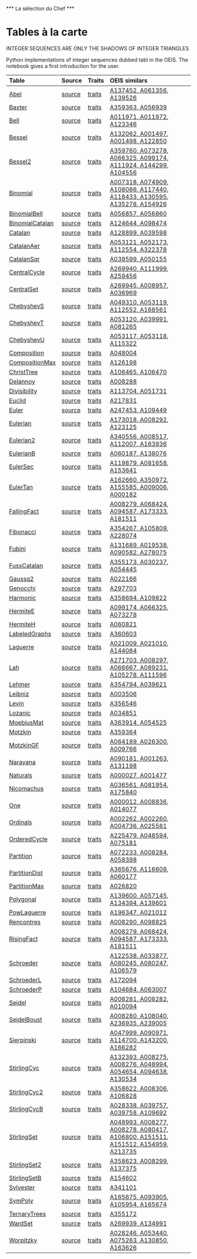
*** La sélection du Chef ***

# Tables à la carte

INTEGER SEQUENCES ARE ONLY THE SHADOWS OF INTEGER TRIANGLES

Python implementations of integer sequences dubbed tabl in the OEIS.
The notebook gives a first introduction for the user.


| Table |  Source | Traits   |  OEIS similars |
| :---  | :---    | :---     |  :---          |
| [Abel](https://github.com/PeterLuschny/tabl/blob/main/data/md/Abel.tbl.md) | [source](https://github.com/PeterLuschny/tabl/blob/main/src/Abel.py) | [traits](https://luschny.de/math/oeis/Abel.html) | [A137452, A061356, A139526](https://oeis.org/search?q=%7Cid%3AA137452%7Cid%3AA061356%7Cid%3AA139526) |
| [Baxter](https://github.com/PeterLuschny/tabl/blob/main/data/md/Baxter.tbl.md) | [source](https://github.com/PeterLuschny/tabl/blob/main/src/Baxter.py) | [traits](https://luschny.de/math/oeis/Baxter.html) | [A359363, A056939](https://oeis.org/search?q=%7Cid%3AA359363%7Cid%3AA056939) |
| [Bell](https://github.com/PeterLuschny/tabl/blob/main/data/md/Bell.tbl.md) | [source](https://github.com/PeterLuschny/tabl/blob/main/src/Bell.py) | [traits](https://luschny.de/math/oeis/Bell.html) | [A011971, A011972, A123346](https://oeis.org/search?q=%7Cid%3AA011971%7Cid%3AA011972%7Cid%3AA123346) |
| [Bessel](https://github.com/PeterLuschny/tabl/blob/main/data/md/Bessel.tbl.md) | [source](https://github.com/PeterLuschny/tabl/blob/main/src/Bessel.py) | [traits](https://luschny.de/math/oeis/Bessel.html) | [A132062, A001497, A001498, A122850](https://oeis.org/search?q=%7Cid%3AA132062%7Cid%3AA001497%7Cid%3AA001498%7Cid%3AA122850) |
| [Bessel2](https://github.com/PeterLuschny/tabl/blob/main/data/md/Bessel2.tbl.md) | [source](https://github.com/PeterLuschny/tabl/blob/main/src/Bessel2.py) | [traits](https://luschny.de/math/oeis/Bessel2.html) | [A359760, A073278, A066325, A099174, A111924, A144299, A104556](https://oeis.org/search?q=%7Cid%3AA359760%7Cid%3AA073278%7Cid%3AA066325%7Cid%3AA099174%7Cid%3AA111924%7Cid%3AA144299%7Cid%3AA104556) |
| [Binomial](https://github.com/PeterLuschny/tabl/blob/main/data/md/Binomial.tbl.md) | [source](https://github.com/PeterLuschny/tabl/blob/main/src/Binomial.py) | [traits](https://luschny.de/math/oeis/Binomial.html) | [A007318, A074909, A108086, A117440, A118433, A130595, A135278, A154926](https://oeis.org/search?q=%7Cid%3AA007318%7Cid%3AA074909%7Cid%3AA108086%7Cid%3AA117440%7Cid%3AA118433%7Cid%3AA130595%7Cid%3AA135278%7Cid%3AA154926) |
| [BinomialBell](https://github.com/PeterLuschny/tabl/blob/main/data/md/BinomialBell.tbl.md) | [source](https://github.com/PeterLuschny/tabl/blob/main/src/BinomialBell.py) | [traits](https://luschny.de/math/oeis/BinomialBell.html) | [A056857, A056860](https://oeis.org/search?q=%7Cid%3AA056857%7Cid%3AA056860) |
| [BinomialCatalan](https://github.com/PeterLuschny/tabl/blob/main/data/md/BinomialCatalan.tbl.md) | [source](https://github.com/PeterLuschny/tabl/blob/main/src/BinomialCatalan.py) | [traits](https://luschny.de/math/oeis/BinomialCatalan.html) | [A124644, A098474](https://oeis.org/search?q=%7Cid%3AA124644%7Cid%3AA098474) |
| [Catalan](https://github.com/PeterLuschny/tabl/blob/main/data/md/Catalan.tbl.md) | [source](https://github.com/PeterLuschny/tabl/blob/main/src/Catalan.py) | [traits](https://luschny.de/math/oeis/Catalan.html) | [A128899, A039598](https://oeis.org/search?q=%7Cid%3AA128899%7Cid%3AA039598) |
| [CatalanAer](https://github.com/PeterLuschny/tabl/blob/main/data/md/CatalanAer.tbl.md) | [source](https://github.com/PeterLuschny/tabl/blob/main/src/CatalanAer.py) | [traits](https://luschny.de/math/oeis/CatalanAer.html) | [A053121, A052173, A112554, A322378](https://oeis.org/search?q=%7Cid%3AA053121%7Cid%3AA052173%7Cid%3AA112554%7Cid%3AA322378) |
| [CatalanSqr](https://github.com/PeterLuschny/tabl/blob/main/data/md/CatalanSqr.tbl.md) | [source](https://github.com/PeterLuschny/tabl/blob/main/src/CatalanSqr.py) | [traits](https://luschny.de/math/oeis/CatalanSqr.html) | [A039599, A050155](https://oeis.org/search?q=%7Cid%3AA039599%7Cid%3AA050155) |
| [CentralCycle](https://github.com/PeterLuschny/tabl/blob/main/data/md/CentralCycle.tbl.md) | [source](https://github.com/PeterLuschny/tabl/blob/main/src/CentralCycle.py) | [traits](https://luschny.de/math/oeis/CentralCycle.html) | [A269940, A111999, A259456](https://oeis.org/search?q=%7Cid%3AA269940%7Cid%3AA111999%7Cid%3AA259456) |
| [CentralSet](https://github.com/PeterLuschny/tabl/blob/main/data/md/CentralSet.tbl.md) | [source](https://github.com/PeterLuschny/tabl/blob/main/src/CentralSet.py) | [traits](https://luschny.de/math/oeis/CentralSet.html) | [A269945, A008957, A036969](https://oeis.org/search?q=%7Cid%3AA269945%7Cid%3AA008957%7Cid%3AA036969) |
| [ChebyshevS](https://github.com/PeterLuschny/tabl/blob/main/data/md/ChebyshevS.tbl.md) | [source](https://github.com/PeterLuschny/tabl/blob/main/src/ChebyshevS.py) | [traits](https://luschny.de/math/oeis/ChebyshevS.html) | [A049310, A053119, A112552, A168561](https://oeis.org/search?q=%7Cid%3AA049310%7Cid%3AA053119%7Cid%3AA112552%7Cid%3AA168561) |
| [ChebyshevT](https://github.com/PeterLuschny/tabl/blob/main/data/md/ChebyshevT.tbl.md) | [source](https://github.com/PeterLuschny/tabl/blob/main/src/ChebyshevT.py) | [traits](https://luschny.de/math/oeis/ChebyshevT.html) | [A053120, A039991, A081265](https://oeis.org/search?q=%7Cid%3AA053120%7Cid%3AA039991%7Cid%3AA081265) |
| [ChebyshevU](https://github.com/PeterLuschny/tabl/blob/main/data/md/ChebyshevU.tbl.md) | [source](https://github.com/PeterLuschny/tabl/blob/main/src/ChebyshevU.py) | [traits](https://luschny.de/math/oeis/ChebyshevU.html) | [A053117, A053118, A115322](https://oeis.org/search?q=%7Cid%3AA053117%7Cid%3AA053118%7Cid%3AA115322) |
| [Composition](https://github.com/PeterLuschny/tabl/blob/main/data/md/Composition.tbl.md) | [source](https://github.com/PeterLuschny/tabl/blob/main/src/Composition.py) | [traits](https://luschny.de/math/oeis/Composition.html) | [A048004](https://oeis.org/search?q=%7Cid%3AA048004) |
| [CompositionMax](https://github.com/PeterLuschny/tabl/blob/main/data/md/CompositionMax.tbl.md) | [source](https://github.com/PeterLuschny/tabl/blob/main/src/CompositionMax.py) | [traits](https://luschny.de/math/oeis/CompositionMax.html) | [A126198](https://oeis.org/search?q=%7Cid%3AA126198) |
| [ChristTree](https://github.com/PeterLuschny/tabl/blob/main/data/md/ChristTree.tbl.md) | [source](https://github.com/PeterLuschny/tabl/blob/main/src/ChristTree.py) | [traits](https://luschny.de/math/oeis/ChristTree.html) | [A106465, A106470](https://oeis.org/search?q=%7Cid%3AA106465%7Cid%3AA106470) |
| [Delannoy](https://github.com/PeterLuschny/tabl/blob/main/data/md/Delannoy.tbl.md) | [source](https://github.com/PeterLuschny/tabl/blob/main/src/Delannoy.py) | [traits](https://luschny.de/math/oeis/Delannoy.html) | [A008288](https://oeis.org/search?q=%7Cid%3AA008288) |
| [Divisibility](https://github.com/PeterLuschny/tabl/blob/main/data/md/Divisibility.tbl.md) | [source](https://github.com/PeterLuschny/tabl/blob/main/src/Divisibility.py) | [traits](https://luschny.de/math/oeis/Divisibility.html) | [A113704, A051731](https://oeis.org/search?q=%7Cid%3AA113704%7Cid%3AA051731) |
| [Euclid](https://github.com/PeterLuschny/tabl/blob/main/data/md/Euclid.tbl.md) | [source](https://github.com/PeterLuschny/tabl/blob/main/src/Euclid.py) | [traits](https://luschny.de/math/oeis/Euclid.html) | [A217831](https://oeis.org/search?q=%7Cid%3AA217831) |
| [Euler](https://github.com/PeterLuschny/tabl/blob/main/data/md/Euler.tbl.md) | [source](https://github.com/PeterLuschny/tabl/blob/main/src/Euler.py) | [traits](https://luschny.de/math/oeis/Euler.html) | [A247453, A109449](https://oeis.org/search?q=%7Cid%3AA247453%7Cid%3AA109449) |
| [Eulerian](https://github.com/PeterLuschny/tabl/blob/main/data/md/Eulerian.tbl.md) | [source](https://github.com/PeterLuschny/tabl/blob/main/src/Eulerian.py) | [traits](https://luschny.de/math/oeis/Eulerian.html) | [A173018, A008292, A123125](https://oeis.org/search?q=%7Cid%3AA173018%7Cid%3AA008292%7Cid%3AA123125) |
| [Eulerian2](https://github.com/PeterLuschny/tabl/blob/main/data/md/Eulerian2.tbl.md) | [source](https://github.com/PeterLuschny/tabl/blob/main/src/Eulerian2.py) | [traits](https://luschny.de/math/oeis/Eulerian2.html) | [A340556, A008517, A112007, A163936](https://oeis.org/search?q=%7Cid%3AA340556%7Cid%3AA008517%7Cid%3AA112007%7Cid%3AA163936) |
| [EulerianB](https://github.com/PeterLuschny/tabl/blob/main/data/md/EulerianB.tbl.md) | [source](https://github.com/PeterLuschny/tabl/blob/main/src/EulerianB.py) | [traits](https://luschny.de/math/oeis/EulerianB.html) | [A060187, A138076](https://oeis.org/search?q=%7Cid%3AA060187%7Cid%3AA138076) |
| [EulerSec](https://github.com/PeterLuschny/tabl/blob/main/data/md/EulerSec.tbl.md) | [source](https://github.com/PeterLuschny/tabl/blob/main/src/EulerSec.py) | [traits](https://luschny.de/math/oeis/EulerSec.html) | [A119879, A081658, A153641](https://oeis.org/search?q=%7Cid%3AA119879%7Cid%3AA081658%7Cid%3AA153641) |
| [EulerTan](https://github.com/PeterLuschny/tabl/blob/main/data/md/EulerTan.tbl.md) | [source](https://github.com/PeterLuschny/tabl/blob/main/src/EulerTan.py) | [traits](https://luschny.de/math/oeis/EulerTan.html) | [A162660, A350972, A155585, A009006, A000182](https://oeis.org/search?q=%7Cid%3AA162660%7Cid%3AA350972%7Cid%3AA155585%7Cid%3AA009006%7Cid%3AA000182) |
| [FallingFact](https://github.com/PeterLuschny/tabl/blob/main/data/md/FallingFact.tbl.md) | [source](https://github.com/PeterLuschny/tabl/blob/main/src/FallingFact.py) | [traits](https://luschny.de/math/oeis/FallingFact.html) | [A008279, A068424, A094587, A173333, A181511](https://oeis.org/search?q=%7Cid%3AA008279%7Cid%3AA068424%7Cid%3AA094587%7Cid%3AA173333%7Cid%3AA181511) |
| [Fibonacci](https://github.com/PeterLuschny/tabl/blob/main/data/md/Fibonacci.tbl.md) | [source](https://github.com/PeterLuschny/tabl/blob/main/src/Fibonacci.py) | [traits](https://luschny.de/math/oeis/Fibonacci.html) | [A354267, A105809, A228074](https://oeis.org/search?q=%7Cid%3AA354267%7Cid%3AA105809%7Cid%3AA228074) |
| [Fubini](https://github.com/PeterLuschny/tabl/blob/main/data/md/Fubini.tbl.md) | [source](https://github.com/PeterLuschny/tabl/blob/main/src/Fubini.py) | [traits](https://luschny.de/math/oeis/Fubini.html) | [A131689, A019538, A090582, A278075](https://oeis.org/search?q=%7Cid%3AA131689%7Cid%3AA019538%7Cid%3AA090582%7Cid%3AA278075) |
| [FussCatalan](https://github.com/PeterLuschny/tabl/blob/main/data/md/FussCatalan.tbl.md) | [source](https://github.com/PeterLuschny/tabl/blob/main/src/FussCatalan.py) | [traits](https://luschny.de/math/oeis/FussCatalan.html) | [A355173, A030237, A054445](https://oeis.org/search?q=%7Cid%3AA355173%7Cid%3AA030237%7Cid%3AA054445) |
| [Gaussq2](https://github.com/PeterLuschny/tabl/blob/main/data/md/Gaussq2.tbl.md) | [source](https://github.com/PeterLuschny/tabl/blob/main/src/Gaussq2.py) | [traits](https://luschny.de/math/oeis/Gaussq2.html) | [A022166](https://oeis.org/search?q=%7Cid%3AA022166) |
| [Genocchi](https://github.com/PeterLuschny/tabl/blob/main/data/md/Genocchi.tbl.md) | [source](https://github.com/PeterLuschny/tabl/blob/main/src/Genocchi.py) | [traits](https://luschny.de/math/oeis/Genocchi.html) | [A297703](https://oeis.org/search?q=%7Cid%3AA297703) |
| [Harmonic](https://github.com/PeterLuschny/tabl/blob/main/data/md/Harmonic.tbl.md) | [source](https://github.com/PeterLuschny/tabl/blob/main/src/Harmonic.py) | [traits](https://luschny.de/math/oeis/Harmonic.html) | [A358694, A109822](https://oeis.org/search?q=%7Cid%3AA358694%7Cid%3AA109822) |
| [HermiteE](https://github.com/PeterLuschny/tabl/blob/main/data/md/HermiteE.tbl.md) | [source](https://github.com/PeterLuschny/tabl/blob/main/src/HermiteE.py) | [traits](https://luschny.de/math/oeis/HermiteE.html) | [A099174, A066325, A073278](https://oeis.org/search?q=%7Cid%3AA099174%7Cid%3AA066325%7Cid%3AA073278) |
| [HermiteH](https://github.com/PeterLuschny/tabl/blob/main/data/md/HermiteH.tbl.md) | [source](https://github.com/PeterLuschny/tabl/blob/main/src/HermiteH.py) | [traits](https://luschny.de/math/oeis/HermiteH.html) | [A060821](https://oeis.org/search?q=%7Cid%3AA060821) |
| [LabeledGraphs](https://github.com/PeterLuschny/tabl/blob/main/data/md/LabeledGraphs.tbl.md) | [source](https://github.com/PeterLuschny/tabl/blob/main/src/LabeledGraphs.py) | [traits](https://luschny.de/math/oeis/LabeledGraphs.html) | [A360603](https://oeis.org/search?q=%7Cid%3AA360603) |
| [Laguerre](https://github.com/PeterLuschny/tabl/blob/main/data/md/Laguerre.tbl.md) | [source](https://github.com/PeterLuschny/tabl/blob/main/src/Laguerre.py) | [traits](https://luschny.de/math/oeis/Laguerre.html) | [A021009, A021010, A144084](https://oeis.org/search?q=%7Cid%3AA021009%7Cid%3AA021010%7Cid%3AA144084) |
| [Lah](https://github.com/PeterLuschny/tabl/blob/main/data/md/Lah.tbl.md) | [source](https://github.com/PeterLuschny/tabl/blob/main/src/Lah.py) | [traits](https://luschny.de/math/oeis/Lah.html) | [A271703, A008297, A066667, A089231, A105278, A111596](https://oeis.org/search?q=%7Cid%3AA271703%7Cid%3AA008297%7Cid%3AA066667%7Cid%3AA089231%7Cid%3AA105278%7Cid%3AA111596) |
| [Lehmer](https://github.com/PeterLuschny/tabl/blob/main/data/md/Lehmer.tbl.md) | [source](https://github.com/PeterLuschny/tabl/blob/main/src/Lehmer.py) | [traits](https://luschny.de/math/oeis/Lehmer.html) | [A354794, A039621](https://oeis.org/search?q=%7Cid%3AA354794%7Cid%3AA039621) |
| [Leibniz](https://github.com/PeterLuschny/tabl/blob/main/data/md/Leibniz.tbl.md) | [source](https://github.com/PeterLuschny/tabl/blob/main/src/Leibniz.py) | [traits](https://luschny.de/math/oeis/Leibniz.html) | [A003506](https://oeis.org/search?q=%7Cid%3AA003506) |
| [Levin](https://github.com/PeterLuschny/tabl/blob/main/data/md/Levin.tbl.md) | [source](https://github.com/PeterLuschny/tabl/blob/main/src/Levin.py) | [traits](https://luschny.de/math/oeis/Levin.html) | [A356546](https://oeis.org/search?q=%7Cid%3AA356546) |
| [Lozanic](https://github.com/PeterLuschny/tabl/blob/main/data/md/Lozanic.tbl.md) | [source](https://github.com/PeterLuschny/tabl/blob/main/src/Lozanic.py) | [traits](https://luschny.de/math/oeis/Lozanic.html) | [A034851](https://oeis.org/search?q=%7Cid%3AA034851) |
| [MoebiusMat](https://github.com/PeterLuschny/tabl/blob/main/data/md/MoebiusMat.tbl.md) | [source](https://github.com/PeterLuschny/tabl/blob/main/src/MoebiusMat.py) | [traits](https://luschny.de/math/oeis/MoebiusMat.html) | [A363914, A054525](https://oeis.org/search?q=%7Cid%3AA363914%7Cid%3AA054525) |
| [Motzkin](https://github.com/PeterLuschny/tabl/blob/main/data/md/Motzkin.tbl.md) | [source](https://github.com/PeterLuschny/tabl/blob/main/src/Motzkin.py) | [traits](https://luschny.de/math/oeis/Motzkin.html) | [A359364](https://oeis.org/search?q=%7Cid%3AA359364) |
| [MotzkinGF](https://github.com/PeterLuschny/tabl/blob/main/data/md/MotzkinGF.tbl.md) | [source](https://github.com/PeterLuschny/tabl/blob/main/src/MotzkinGF.py) | [traits](https://luschny.de/math/oeis/MotzkinGF.html) | [A064189, A026300, A009766](https://oeis.org/search?q=%7Cid%3AA064189%7Cid%3AA026300%7Cid%3AA009766) |
| [Narayana](https://github.com/PeterLuschny/tabl/blob/main/data/md/Narayana.tbl.md) | [source](https://github.com/PeterLuschny/tabl/blob/main/src/Narayana.py) | [traits](https://luschny.de/math/oeis/Narayana.html) | [A090181, A001263, A131198](https://oeis.org/search?q=%7Cid%3AA090181%7Cid%3AA001263%7Cid%3AA131198) |
| [Naturals](https://github.com/PeterLuschny/tabl/blob/main/data/md/Naturals.tbl.md) | [source](https://github.com/PeterLuschny/tabl/blob/main/src/Naturals.py) | [traits](https://luschny.de/math/oeis/Naturals.html) | [A000027, A001477](https://oeis.org/search?q=%7Cid%3AA000027%7Cid%3AA001477) |
| [Nicomachus](https://github.com/PeterLuschny/tabl/blob/main/data/md/Nicomachus.tbl.md) | [source](https://github.com/PeterLuschny/tabl/blob/main/src/Nicomachus.py) | [traits](https://luschny.de/math/oeis/Nicomachus.html) | [A036561, A081954, A175840](https://oeis.org/search?q=%7Cid%3AA036561%7Cid%3AA081954%7Cid%3AA175840) |
| [One](https://github.com/PeterLuschny/tabl/blob/main/data/md/One.tbl.md) | [source](https://github.com/PeterLuschny/tabl/blob/main/src/One.py) | [traits](https://luschny.de/math/oeis/One.html) | [A000012, A008836, A014077](https://oeis.org/search?q=%7Cid%3AA000012%7Cid%3AA008836%7Cid%3AA014077) |
| [Ordinals](https://github.com/PeterLuschny/tabl/blob/main/data/md/Ordinals.tbl.md) | [source](https://github.com/PeterLuschny/tabl/blob/main/src/Ordinals.py) | [traits](https://luschny.de/math/oeis/Ordinals.html) | [A002262, A002260, A004736, A025581](https://oeis.org/search?q=%7Cid%3AA002262%7Cid%3AA002260%7Cid%3AA004736%7Cid%3AA025581) |
| [OrderedCycle](https://github.com/PeterLuschny/tabl/blob/main/data/md/OrderedCycle.tbl.md) | [source](https://github.com/PeterLuschny/tabl/blob/main/src/OrderedCycle.py) | [traits](https://luschny.de/math/oeis/OrderedCycle.html) | [A225479, A048594, A075181](https://oeis.org/search?q=%7Cid%3AA225479%7Cid%3AA048594%7Cid%3AA075181) |
| [Partition](https://github.com/PeterLuschny/tabl/blob/main/data/md/Partition.tbl.md) | [source](https://github.com/PeterLuschny/tabl/blob/main/src/Partition.py) | [traits](https://luschny.de/math/oeis/Partition.html) | [A072233, A008284, A058398](https://oeis.org/search?q=%7Cid%3AA072233%7Cid%3AA008284%7Cid%3AA058398) |
| [PartitionDist](https://github.com/PeterLuschny/tabl/blob/main/data/md/PartitionDist.tbl.md) | [source](https://github.com/PeterLuschny/tabl/blob/main/src/PartitionDist.py) | [traits](https://luschny.de/math/oeis/PartitionDist.html) | [A365676, A116608, A060177](https://oeis.org/search?q=%7Cid%3AA365676%7Cid%3AA116608%7Cid%3AA060177) |
| [PartitionMax](https://github.com/PeterLuschny/tabl/blob/main/data/md/PartitionMax.tbl.md) | [source](https://github.com/PeterLuschny/tabl/blob/main/src/PartitionMax.py) | [traits](https://luschny.de/math/oeis/PartitionMax.html) | [A026820](https://oeis.org/search?q=%7Cid%3AA026820) |
| [Polygonal](https://github.com/PeterLuschny/tabl/blob/main/data/md/Polygonal.tbl.md) | [source](https://github.com/PeterLuschny/tabl/blob/main/src/Polygonal.py) | [traits](https://luschny.de/math/oeis/Polygonal.html) | [A139600, A057145, A134394, A139601](https://oeis.org/search?q=%7Cid%3AA139600%7Cid%3AA057145%7Cid%3AA134394%7Cid%3AA139601) |
| [PowLaguerre](https://github.com/PeterLuschny/tabl/blob/main/data/md/PowLaguerre.tbl.md) | [source](https://github.com/PeterLuschny/tabl/blob/main/src/PowLaguerre.py) | [traits](https://luschny.de/math/oeis/PowLaguerre.html) | [A196347, A021012](https://oeis.org/search?q=%7Cid%3AA196347%7Cid%3AA021012) |
| [Rencontres](https://github.com/PeterLuschny/tabl/blob/main/data/md/Rencontres.tbl.md) | [source](https://github.com/PeterLuschny/tabl/blob/main/src/Rencontres.py) | [traits](https://luschny.de/math/oeis/Rencontres.html) | [A008290, A098825](https://oeis.org/search?q=%7Cid%3AA008290%7Cid%3AA098825) |
| [RisingFact](https://github.com/PeterLuschny/tabl/blob/main/data/md/RisingFact.tbl.md) | [source](https://github.com/PeterLuschny/tabl/blob/main/src/RisingFact.py) | [traits](https://luschny.de/math/oeis/RisingFact.html) | [A008279, A068424, A094587, A173333, A181511](https://oeis.org/search?q=%7Cid%3AA008279%7Cid%3AA068424%7Cid%3AA094587%7Cid%3AA173333%7Cid%3AA181511) |
| [Schroeder](https://github.com/PeterLuschny/tabl/blob/main/data/md/Schroeder.tbl.md) | [source](https://github.com/PeterLuschny/tabl/blob/main/src/Schroeder.py) | [traits](https://luschny.de/math/oeis/Schroeder.html) | [A122538, A033877, A080245, A080247, A106579](https://oeis.org/search?q=%7Cid%3AA122538%7Cid%3AA033877%7Cid%3AA080245%7Cid%3AA080247%7Cid%3AA106579) |
| [SchroederL](https://github.com/PeterLuschny/tabl/blob/main/data/md/SchroederL.tbl.md) | [source](https://github.com/PeterLuschny/tabl/blob/main/src/SchroederL.py) | [traits](https://luschny.de/math/oeis/SchroederL.html) | [A172094](https://oeis.org/search?q=%7Cid%3AA172094) |
| [SchroederP](https://github.com/PeterLuschny/tabl/blob/main/data/md/SchroederP.tbl.md) | [source](https://github.com/PeterLuschny/tabl/blob/main/src/SchroederP.py) | [traits](https://luschny.de/math/oeis/SchroederP.html) | [A104684, A063007](https://oeis.org/search?q=%7Cid%3AA104684%7Cid%3AA063007) |
| [Seidel](https://github.com/PeterLuschny/tabl/blob/main/data/md/Seidel.tbl.md) | [source](https://github.com/PeterLuschny/tabl/blob/main/src/Seidel.py) | [traits](https://luschny.de/math/oeis/Seidel.html) | [A008281, A008282, A010094](https://oeis.org/search?q=%7Cid%3AA008281%7Cid%3AA008282%7Cid%3AA010094) |
| [SeidelBoust](https://github.com/PeterLuschny/tabl/blob/main/data/md/SeidelBoust.tbl.md) | [source](https://github.com/PeterLuschny/tabl/blob/main/src/SeidelBoust.py) | [traits](https://luschny.de/math/oeis/SeidelBoust.html) | [A008280, A108040, A236935, A239005](https://oeis.org/search?q=%7Cid%3AA008280%7Cid%3AA108040%7Cid%3AA236935%7Cid%3AA239005) |
| [Sierpinski](https://github.com/PeterLuschny/tabl/blob/main/data/md/Sierpinski.tbl.md) | [source](https://github.com/PeterLuschny/tabl/blob/main/src/Sierpinski.py) | [traits](https://luschny.de/math/oeis/Sierpinski.html) | [A047999, A090971, A114700, A143200, A166282](https://oeis.org/search?q=%7Cid%3AA047999%7Cid%3AA090971%7Cid%3AA114700%7Cid%3AA143200%7Cid%3AA166282) |
| [StirlingCyc](https://github.com/PeterLuschny/tabl/blob/main/data/md/StirlingCyc.tbl.md) | [source](https://github.com/PeterLuschny/tabl/blob/main/src/StirlingCyc.py) | [traits](https://luschny.de/math/oeis/StirlingCyc.html) | [A132393, A008275, A008276, A048994, A054654, A094638, A130534](https://oeis.org/search?q=%7Cid%3AA132393%7Cid%3AA008275%7Cid%3AA008276%7Cid%3AA048994%7Cid%3AA054654%7Cid%3AA094638%7Cid%3AA130534) |
| [StirlingCyc2](https://github.com/PeterLuschny/tabl/blob/main/data/md/StirlingCyc2.tbl.md) | [source](https://github.com/PeterLuschny/tabl/blob/main/src/StirlingCyc2.py) | [traits](https://luschny.de/math/oeis/StirlingCyc2.html) | [A358622, A008306, A106828](https://oeis.org/search?q=%7Cid%3AA358622%7Cid%3AA008306%7Cid%3AA106828) |
| [StirlingCycB](https://github.com/PeterLuschny/tabl/blob/main/data/md/StirlingCycB.tbl.md) | [source](https://github.com/PeterLuschny/tabl/blob/main/src/StirlingCycB.py) | [traits](https://luschny.de/math/oeis/StirlingCycB.html) | [A028338, A039757, A039758, A109692](https://oeis.org/search?q=%7Cid%3AA028338%7Cid%3AA039757%7Cid%3AA039758%7Cid%3AA109692) |
| [StirlingSet](https://github.com/PeterLuschny/tabl/blob/main/data/md/StirlingSet.tbl.md) | [source](https://github.com/PeterLuschny/tabl/blob/main/src/StirlingSet.py) | [traits](https://luschny.de/math/oeis/StirlingSet.html) | [A048993, A008277, A008278, A080417, A106800, A151511, A151512, A154959, A213735](https://oeis.org/search?q=%7Cid%3AA048993%7Cid%3AA008277%7Cid%3AA008278%7Cid%3AA080417%7Cid%3AA106800%7Cid%3AA151511%7Cid%3AA151512%7Cid%3AA154959%7Cid%3AA213735) |
| [StirlingSet2](https://github.com/PeterLuschny/tabl/blob/main/data/md/StirlingSet2.tbl.md) | [source](https://github.com/PeterLuschny/tabl/blob/main/src/StirlingSet2.py) | [traits](https://luschny.de/math/oeis/StirlingSet2.html) | [A358623, A008299, A137375](https://oeis.org/search?q=%7Cid%3AA358623%7Cid%3AA008299%7Cid%3AA137375) |
| [StirlingSetB](https://github.com/PeterLuschny/tabl/blob/main/data/md/StirlingSetB.tbl.md) | [source](https://github.com/PeterLuschny/tabl/blob/main/src/StirlingSetB.py) | [traits](https://luschny.de/math/oeis/StirlingSetB.html) | [A154602](https://oeis.org/search?q=%7Cid%3AA154602) |
| [Sylvester](https://github.com/PeterLuschny/tabl/blob/main/data/md/Sylvester.tbl.md) | [source](https://github.com/PeterLuschny/tabl/blob/main/src/Sylvester.py) | [traits](https://luschny.de/math/oeis/Sylvester.html) | [A341101](https://oeis.org/search?q=%7Cid%3AA341101) |
| [SymPoly](https://github.com/PeterLuschny/tabl/blob/main/data/md/SymPoly.tbl.md) | [source](https://github.com/PeterLuschny/tabl/blob/main/src/SymPoly.py) | [traits](https://luschny.de/math/oeis/SymPoly.html) | [A165675, A093905, A105954, A165674](https://oeis.org/search?q=%7Cid%3AA165675%7Cid%3AA093905%7Cid%3AA105954%7Cid%3AA165674) |
| [TernaryTrees](https://github.com/PeterLuschny/tabl/blob/main/data/md/TernaryTrees.tbl.md) | [source](https://github.com/PeterLuschny/tabl/blob/main/src/TernaryTrees.py) | [traits](https://luschny.de/math/oeis/TernaryTrees.html) | [A355172](https://oeis.org/search?q=%7Cid%3AA355172) |
| [WardSet](https://github.com/PeterLuschny/tabl/blob/main/data/md/WardSet.tbl.md) | [source](https://github.com/PeterLuschny/tabl/blob/main/src/WardSet.py) | [traits](https://luschny.de/math/oeis/WardSet.html) | [A269939, A134991](https://oeis.org/search?q=%7Cid%3AA269939%7Cid%3AA134991) |
| [Worpitzky](https://github.com/PeterLuschny/tabl/blob/main/data/md/Worpitzky.tbl.md) | [source](https://github.com/PeterLuschny/tabl/blob/main/src/Worpitzky.py) | [traits](https://luschny.de/math/oeis/Worpitzky.html) | [A028246, A053440, A075263, A130850, A163626](https://oeis.org/search?q=%7Cid%3AA028246%7Cid%3AA053440%7Cid%3AA075263%7Cid%3AA130850%7Cid%3AA163626) |
